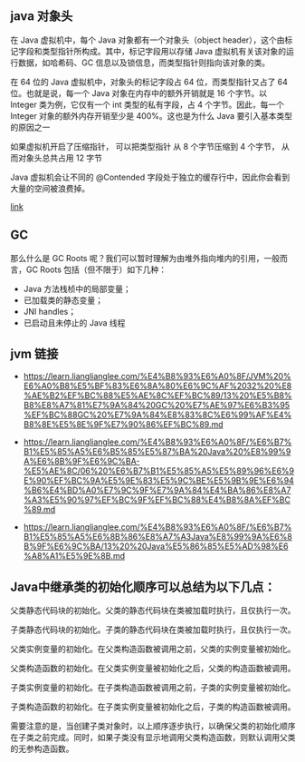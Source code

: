 ## java 对象头
在 Java 虚拟机中，每个 Java 对象都有一个对象头（object header），这个由标记字段和类型指针所构成。其中，标记字段用以存储 Java 虚拟机有关该对象的运行数据，如哈希码、GC 信息以及锁信息，而类型指针则指向该对象的类。

在 64 位的 Java 虚拟机中，对象头的标记字段占 64 位，而类型指针又占了 64 位。也就是说，每一个 Java 对象在内存中的额外开销就是 16 个字节。以 Integer 类为例，它仅有一个 int 类型的私有字段，占 4 个字节。因此，每一个 Integer 对象的额外内存开销至少是 400%。这也是为什么 Java 要引入基本类型的原因之一

如果虚拟机开启了压缩指针， 可以把类型指针 从 8 个字节压缩到 4 个字节， 从而对象头总共占用 12 字节

Java 虚拟机会让不同的 @Contended 字段处于独立的缓存行中，因此你会看到大量的空间被浪费掉。

[link](https://learn.lianglianglee.com/%E4%B8%93%E6%A0%8F/%E6%B7%B1%E5%85%A5%E6%8B%86%E8%A7%A3Java%E8%99%9A%E6%8B%9F%E6%9C%BA/10%20%20Java%E5%AF%B9%E8%B1%A1%E7%9A%84%E5%86%85%E5%AD%98%E5%B8%83%E5%B1%80.md)

## GC
那么什么是 GC Roots 呢？我们可以暂时理解为由堆外指向堆内的引用，一般而言，GC Roots 包括（但不限于）如下几种：

- Java 方法栈桢中的局部变量；
- 已加载类的静态变量；
- JNI handles；
- 已启动且未停止的 Java 线程


## jvm 链接
-  https://learn.lianglianglee.com/%E4%B8%93%E6%A0%8F/JVM%20%E6%A0%B8%E5%BF%83%E6%8A%80%E6%9C%AF%2032%20%E8%AE%B2%EF%BC%88%E5%AE%8C%EF%BC%89/13%20%E5%B8%B8%E8%A7%81%E7%9A%84%20GC%20%E7%AE%97%E6%B3%95%EF%BC%88GC%20%E7%9A%84%E8%83%8C%E6%99%AF%E4%B8%8E%E5%8E%9F%E7%90%86%EF%BC%89.md

- https://learn.lianglianglee.com/%E4%B8%93%E6%A0%8F/%E6%B7%B1%E5%85%A5%E6%B5%85%E5%87%BA%20Java%20%E8%99%9A%E6%8B%9F%E6%9C%BA-%E5%AE%8C/06%20%E6%B7%B1%E5%85%A5%E5%89%96%E6%9E%90%EF%BC%9A%E5%9E%83%E5%9C%BE%E5%9B%9E%E6%94%B6%E4%BD%A0%E7%9C%9F%E7%9A%84%E4%BA%86%E8%A7%A3%E5%90%97%EF%BC%9F%EF%BC%88%E4%B8%8A%EF%BC%89.md
- https://learn.lianglianglee.com/%E4%B8%93%E6%A0%8F/%E6%B7%B1%E5%85%A5%E6%8B%86%E8%A7%A3Java%E8%99%9A%E6%8B%9F%E6%9C%BA/13%20%20Java%E5%86%85%E5%AD%98%E6%A8%A1%E5%9E%8B.md


## Java中继承类的初始化顺序可以总结为以下几点：

父类静态代码块的初始化。父类的静态代码块在类被加载时执行，且仅执行一次。

子类静态代码块的初始化。子类的静态代码块在类被加载时执行，且仅执行一次。

父类实例变量的初始化。在父类构造函数被调用之前，父类的实例变量被初始化。

父类构造函数的初始化。在父类实例变量被初始化之后，父类的构造函数被调用。

子类实例变量的初始化。在子类构造函数被调用之前，子类的实例变量被初始化。

子类构造函数的初始化。在子类实例变量被初始化之后，子类的构造函数被调用。

需要注意的是，当创建子类对象时，以上顺序逐步执行，以确保父类的初始化顺序在子类之前完成。同时，如果子类没有显示地调用父类构造函数，则默认调用父类的无参构造函数。
